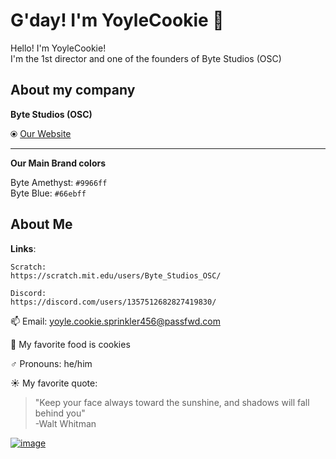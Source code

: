 # G'day! I'm YoyleCookie 👋
Hello! I'm YoyleCookie!\
I'm the 1st director and one of the founders of Byte Studios (OSC)

## About my company
**Byte Studios (OSC)**

⦿ [Our Website](https://byteosc.pages.dev)

****
**Our Main Brand colors**

Byte Amethyst: `#9966ff`\
Byte Blue: `#66ebff`

## About Me
**Links**:
```
Scratch:
https://scratch.mit.edu/users/Byte_Studios_OSC/

Discord:
https://discord.com/users/1357512682827419830/
```

📫 Email: yoyle.cookie.sprinkler456@passfwd.com

🍪 My favorite food is cookies

♂️ Pronouns: he/him

☀️ My favorite quote:

> "Keep your face always toward the sunshine, and shadows will fall behind you"\
> -Walt Whitman

[![image](https://file.garden/Z_Zkhskjxktxt43S/abcdefghijklmnopqrztuvexyz/mydisc.png)](https://discord.com/users/1357512682827419830)
